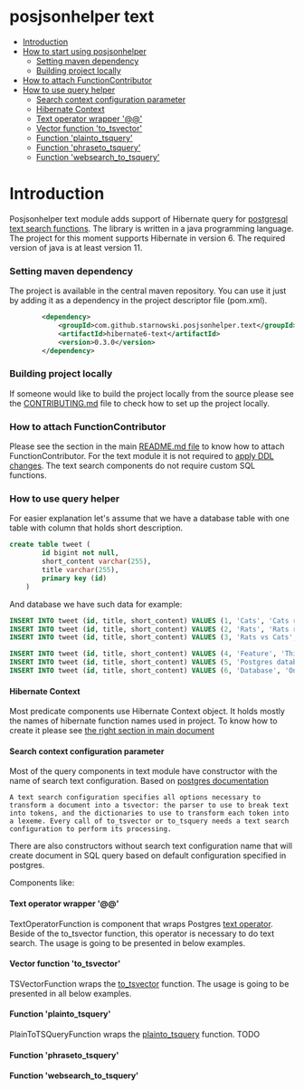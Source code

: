 # posjsonhelper text

* [Introduction](#introduction)
* [How to start using posjsonhelper](#how-to-start-using-posjsonhelper)
    * [Setting maven dependency](#setting-maven-dependency)
    * [Building project locally](#building-project-locally)
* [How to attach FunctionContributor](#how-to-attach-functioncontributor)
* [How to use query helper](#how-to-use-query-helper)
  * [Search context configuration parameter](#search-context-configuration-parameter)
  * [Hibernate Context](#hibernate-context)
  * [Text operator wrapper '@@'](#text-operator-wrapper--)
  * [Vector function 'to_tsvector'](#vector-function--totsvector)
  * [Function 'plainto_tsquery'](#function--plaintotsquery)
  * [Function 'phraseto_tsquery'](#function--phrasetotsquery)
  * [Function 'websearch_to_tsquery'](#function--websearchtotsquery)

# Introduction
Posjsonhelper text module adds support of Hibernate query for [postgresql text search functions](https://www.postgresql.org/docs/current/textsearch-intro.html).
The library is written in a java programming language.
The project for this moment supports Hibernate in version 6.
The required version of java is at least version 11.

### Setting maven dependency
The project is available in the central maven repository.
You can use it just by adding it as a dependency in the project descriptor file (pom.xml).

```xml
        <dependency>
            <groupId>com.github.starnowski.posjsonhelper.text</groupId>
            <artifactId>hibernate6-text</artifactId>
            <version>0.3.0</version>
        </dependency>
```

### Building project locally
If someone would like to build the project locally from the source please see the [CONTRIBUTING.md](../CONTRIBUTING.md) file to check how to set up the project locally.

### How to attach FunctionContributor
Please see the section in the main [README.md file](../README.md#how-to-attach-functioncontributor) to know how to attach FunctionContributor.
For the text module it is not required to [apply DDL changes](../README.md#apply-ddl-changes).
The text search components do not require custom SQL functions.

### How to use query helper

For easier explanation let's assume that we have a database table with one table with column that holds short description.

```sql
create table tweet (
        id bigint not null,
        short_content varchar(255),
        title varchar(255),
        primary key (id)
    )
```

And database we have such data for example:

```sql
INSERT INTO tweet (id, title, short_content) VALUES (1, 'Cats', 'Cats rules the world');
INSERT INTO tweet (id, title, short_content) VALUES (2, 'Rats', 'Rats rules in the sewers');
INSERT INTO tweet (id, title, short_content) VALUES (3, 'Rats vs Cats', 'Rats and Cats hates each other');

INSERT INTO tweet (id, title, short_content) VALUES (4, 'Feature', 'This project is design to wrap already existed functions of Postgres');
INSERT INTO tweet (id, title, short_content) VALUES (5, 'Postgres database', 'Postgres is one of the widly used database on the market');
INSERT INTO tweet (id, title, short_content) VALUES (6, 'Database', 'On the market there is a lot of database that have similar features like Oracle');
```

#### Hibernate Context

Most predicate components use Hibernate Context object.
It holds mostly the names of hibernate function names used in project.
To know how to create it please see [the right section in main document](../README.md#hibernate-context)

#### Search context configuration parameter

Most of the query components in text module have constructor with the name of search text configuration.
Based on [postgres documentation](https://www.postgresql.org/docs/9.4/textsearch-configuration.html)

`
A text search configuration specifies all options necessary to transform a document into a tsvector: the parser to use to break text into tokens,
and the dictionaries to use to transform each token into a lexeme.
Every call of to_tsvector or to_tsquery needs a text search configuration to perform its processing.
`

There are also constructors without search text configuration name that will create document in SQL query based on default configuration specified in postgres.

Components like:


#### Text operator wrapper  '@@'

TextOperatorFunction is component that wraps Postgres [text operator](https://www.postgresql.org/docs/9.4/textsearch-intro.html).
Beside of the to_tsvector function, this operator is necessary to do text search.
The usage is going to be presented in below examples.

#### Vector function 'to_tsvector'

TSVectorFunction wraps the [to_tsvector](https://www.postgresql.org/docs/9.4/textsearch-intro.html) function.
The usage is going to be presented in all below examples.

#### Function 'plainto_tsquery'

PlainToTSQueryFunction wraps the [plainto_tsquery](https://www.postgresql.org/docs/9.4/textsearch-intro.html) function.
TODO

#### Function 'phraseto_tsquery'

#### Function 'websearch_to_tsquery'




